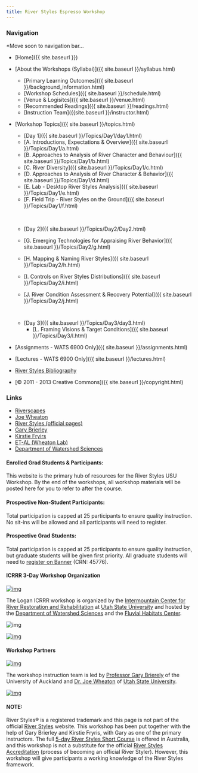 ```yaml
---
title: River Styles Espresso Workshop
---
```


### Navigation

*Move soon to navigation bar...

* [Home]({{ site.baseurl }})

* [About the Workshops (Syllabai)]({{ site.baseurl }}/syllabus.html)
  *   [Primary Learning Outcomes]({{ site.baseurl }}/background_information.html)
  *   [Workshop Schedules]({{ site.baseurl }}/schedule.html)
  *   [Venue & Logisitcs]({{ site.baseurl }}/venue.html)
  *   [Recommended Readings]({{ site.baseurl }}/readings.html)
  *   [Instruction Team]({{site.baseurl }}/instructor.html)

* [Workshop Topics]({{ site.baseurl }}/topics.html)
  *   [Day 1]({{ site.baseurl }}/Topics/Day1/day1.html)
    *	[A. Introductions, Expectations & Overview]({{ site.baseurl }}/Topics/Day1/a.html)
    *	[B. Approaches to Analysis of River Character and Behaviour]({{ site.baseurl }}/Topics/Day1/b.html)
    *	[C. River Diversity]({{ site.baseurl }}/Topics/Day1/c.html)
    *	[D. Approaches to Analysis of River Character & Behavior]({{ site.baseurl }}/Topics/Day1/d.html)
    *	[E. Lab - Desktop River Styles Analysis]({{ site.baseurl }}/Topics/Day1/e.html)
    *	[F. Field Trip - River Styles on the Ground]({{ site.baseurl }}/Topics/Day1/f.html)

    ​
  *   [Day 2]({{ site.baseurl }}/Topics/Day2/Day2.html)
    *  [G. Emerging Technologies for Appraising River Behavior]({{ site.baseurl }}/Topics/Day2/g.html)

    *	[H. Mapping & Naming River Styles]({{ site.baseurl }}/Topics/Day2/h.html)

    *	[I. Controls on River Styles Distributions]({{ site.baseurl }}/Topics/Day2/i.html)

    *	[J. River Condition Assessment & Recovery Potential]({{ site.baseurl }}/Topics/Day2/j.html)

      ​
   *   [Day 3]({{ site.baseurl }}/Topics/Day3/day3.html)
        *   [L. Framing Visions & Target Conditions]({{ site.baseurl }}/Topics/Day3/l.html)

* [Assignments - WATS 6900 Only]({{ site.baseurl }}/assignments.html)

* [Lectures - WATS 6900 Only]({{ site.baseurl }}/lectures.html)

* [River Styles Bibliography](http://www.riverstyles.com/publications.php)

* [© 2011 - 2013  Creative Commons]({{ site.baseurl }}/copyright.html)



### Links

* [Riverscapes](http://riverscapes.xyz)
* [Joe Wheaton](http://joewheaton.org)
* [River Styles (official pages)](http://www.riverstyles.com/)
* [Gary Brierley](http://web.env.auckland.ac.nz/people_profiles/brierley_g/)
* [Kirstie Fryirs](http://envirogeog.mq.edu.au/about/staff/person.htm?id=kfryirs)
* [ET-AL (Wheaton Lab)](http://etal.joewheaton.org)
* [Department of Watershed Sciences](http://www.cnr.usu.edu/wats/)

#### Enrolled Grad Students & Participants:
This website is the primary hub of resources for the River Styles USU Workshop. By the end of the workshops, all workshop materials will be posted here for you to refer to after the course.

#### Prospective Non-Student Participants:
Total participation is capped at 25 participants to ensure quality instruction. No sit-ins will be allowed and all participants will need to register.

#### Prospective Grad Students:
Total participation is capped at 25 participants to ensure quality instruction, but graduate students will be given first priority. All graduate students will need to [register on Banner](http://riverstyles.joewheaton.org/syllabus/how-to-register)  (CRN: 45776).

#### ICRRR 3-Day Workshop Organization

[![img](http://riverstyles.joewheaton.org/_/rsrc/1304626997978/home/ICRR_Logo.png)](http://riverstyles.joewheaton.org/home/ICRR_Logo.png?attredirects=0)

The Logan ICRRR workshop is organized by the [Intermountain Center for River
Restoration and Rehabilitation](http://cnr.usu.edu/icrrr/)  at [Utah State University](http://www.usu.edu/) and hosted by the [Department of Watershed Sciences](http://www.cnr.usu.edu/wats/)  and the [Fluvial Habitats Center](http://fluvialhabitatscenter.org/).

![img]({{site.baseurl}}assets/images/watershed-sciences-dept-PAIRED-02.gif)



[![img]({{site.baseurl}}assets/images/FHC_FullText_Blue_w150.png)](http://fluvialhabitatscenter.org/)





#### Workshop Partners

[![img](http://riverstyles.joewheaton.org/_/rsrc/1373920570901/home/RiverStyles_80px.png)](http://www.riverstyles.com/)

The workshop instruction team is led by [Professor Gary Brierely](http://web.env.auckland.ac.nz/people_profiles/brierley_g/)  of the University of Auckland and [Dr. Joe Wheaton](http://joewheaton.org) of [Utah State University](http://usu.edu).

[![img](http://riverstyles.joewheaton.org/_/rsrc/1373922118830/home/uoa_logo.jpg)](http://riverstyles.joewheaton.org/home/uoa_logo.jpg?attredirects=0)

#### NOTE:

River Styles®  is a registered trademark and this page is not part of the official [River Styles](http://www.riverstyles.com/) website. This workshop has been put together with the help of Gary Brierley and Kirstie Fryris, with Gary as one of the primary instructors. The full [5-day River Styles Short Course](http://www.riverstyles.com/rssc.php) is offered in Australia, and 
this workshop is not a substitute for the official [River Styles Accreditation](http://www.riverstyles.com/rsaccredn.php) (process of becoming an official River Styler). However, this workshop will give participants a working knowledge of the River Styles framework.




